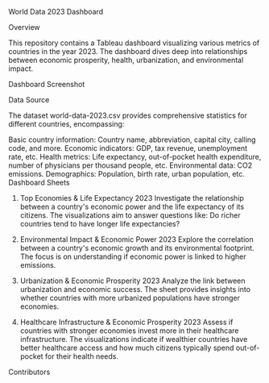 World Data 2023 Dashboard

Overview

This repository contains a Tableau dashboard visualizing various metrics of countries in the year 2023. The dashboard dives deep into relationships between economic prosperity, health, urbanization, and environmental impact.

Dashboard Screenshot

Data Source

The dataset world-data-2023.csv provides comprehensive statistics for different countries, encompassing:

Basic country information: Country name, abbreviation, capital city, calling code, and more.
Economic indicators: GDP, tax revenue, unemployment rate, etc.
Health metrics: Life expectancy, out-of-pocket health expenditure, number of physicians per thousand people, etc.
Environmental data: CO2 emissions.
Demographics: Population, birth rate, urban population, etc.
Dashboard Sheets

1. Top Economies & Life Expectancy 2023
Investigate the relationship between a country's economic power and the life expectancy of its citizens. The visualizations aim to answer questions like: Do richer countries tend to have longer life expectancies?

2. Environmental Impact & Economic Power 2023
Explore the correlation between a country's economic growth and its environmental footprint. The focus is on understanding if economic power is linked to higher emissions.

3. Urbanization & Economic Prosperity 2023
Analyze the link between urbanization and economic success. The sheet provides insights into whether countries with more urbanized populations have stronger economies.

4. Healthcare Infrastructure & Economic Prosperity 2023
Assess if countries with stronger economies invest more in their healthcare infrastructure. The visualizations indicate if wealthier countries have better healthcare access and how much citizens typically spend out-of-pocket for their health needs.

Contributors
